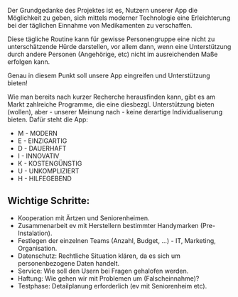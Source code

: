 Der Grundgedanke des Projektes ist es, Nutzern unserer App die Möglichkeit zu geben, sich mittels moderner Technologie eine Erleichterung bei der täglichen Einnahme von Medikamenten zu verschaffen.

Diese tägliche Routine kann für gewisse Personengruppe eine nicht zu unterschätzende Hürde darstellen, vor allem dann, wenn eine Unterstützung durch andere Personen (Angehörige, etc) nicht im ausreichenden Maße erfolgen kann.

Genau in diesem Punkt soll unsere App eingreifen und Unterstützung bieten!

Wie man bereits nach kurzer Recherche herausfinden kann, gibt es am Markt zahlreiche Programme, die eine diesbezgl. Unterstützung bieten (wollen), aber  - unserer Meinung nach - keine derartige Individualiserung bieten.
Dafür steht die App:
- M - MODERN
- E - EINZIGARTIG
- D - DAUERHAFT
- I - INNOVATIV
- K - KOSTENGÜNSTIG
- U - UNKOMPLIZIERT
- H - HILFEGEBEND


## Wichtige Schritte: ##
- Kooperation mit Ärtzen und Seniorenheimen.
- Zusammenarbeit ev mit Herstellern bestimmter Handymarken (Pre-Instalation).
- Festlegen der einzelnen Teams (Anzahl, Budget, ...) - IT, Marketing, Organisation.
- Datenschutz: Rechtliche Situation klären, da es sich um personenbezogene Daten handelt.
- Service: Wie soll den Usern bei Fragen gehalofen werden.
- Haftung: Wie gehen wir mit Problemen um (Falscheinnahme)?
- Testphase: Detailplanung erforderlich (ev mit Seniorenheim etc).
